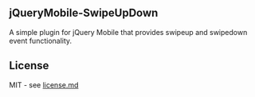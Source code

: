 ## jQueryMobile-SwipeUpDown

A simple plugin for jQuery Mobile that provides swipeup and swipedown event functionality.

## License

MIT - see [license.md](https://raw.github.com/blackdynamo/jquerymobile-swipeupdown/master/license.md)